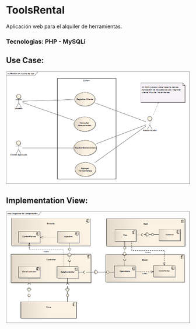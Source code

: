 # ToolsRental

Aplicación web para el alquiler de herramientas.

### Tecnologias: PHP - MySQLi

## Use Case:

![use-case](resources/Modelo-de-casos-de-uso.png)

## Implementation View:

![component](resources/Diagrama-de-Componentes.png)
